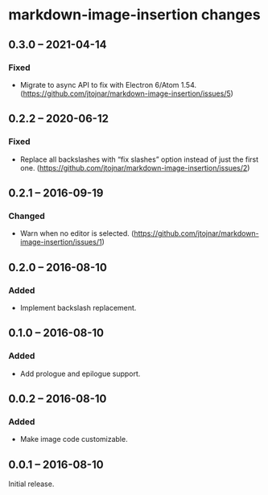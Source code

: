 # markdown-image-insertion changes
## 0.3.0 – 2021-04-14
### Fixed
* Migrate to async API to fix with Electron 6/Atom 1.54. (https://github.com/jtojnar/markdown-image-insertion/issues/5)

## 0.2.2 – 2020-06-12
### Fixed
* Replace all backslashes with “fix slashes” option instead of just the first one. (https://github.com/jtojnar/markdown-image-insertion/issues/2)

## 0.2.1 – 2016-09-19
### Changed
* Warn when no editor is selected. (https://github.com/jtojnar/markdown-image-insertion/issues/1)

## 0.2.0 – 2016-08-10
### Added
* Implement backslash replacement.

## 0.1.0 – 2016-08-10
### Added
* Add prologue and epilogue support.

## 0.0.2 – 2016-08-10
### Added
* Make image code customizable.

## 0.0.1 – 2016-08-10
Initial release.
